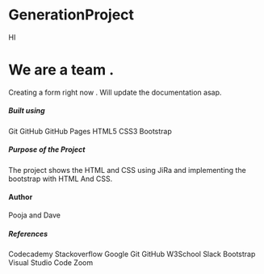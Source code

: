 # GenerationProject
HI 
<h1>We are a team .</h1>
Creating a form right now . 
  Will update the documentation asap.
  <h5>Built using</h5>
Git
GitHub
GitHub Pages
HTML5
CSS3
Bootstrap


<h5>Purpose of the Project</h5>
The project shows the HTML and CSS using JiRa and implementing the bootstrap with HTML And CSS.

<h4>Author</h4>
Pooja and  
Dave

<h5>References</h5>
Codecademy
Stackoverflow
Google
Git
GitHub
W3School
Slack
Bootstrap
Visual Studio Code
Zoom


